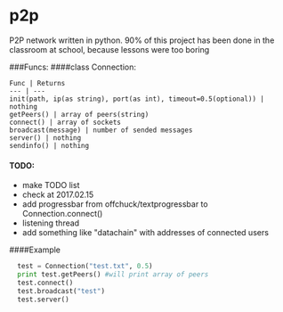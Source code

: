 # p2p
P2P network written in python. 90% of this project has been done in the classroom at school, because lessons were too boring

###Funcs:
   ####class Connection:
   
    Func | Returns
    --- | ---
    init(path, ip(as string), port(as int), timeout=0.5(optional)) | nothing
    getPeers() | array of peers(string)
    connect() | array of sockets
    broadcast(message) | number of sended messages
    server() | nothing
    sendinfo() | nothing

#### TODO:
  - make TODO list
  - check at 2017.02.15
  - add progressbar from offchuck/textprogressbar to Connection.connect()
  - listening thread
  - add something like "datachain" with addresses of connected users
 

####Example
```python
  test = Connection("test.txt", 0.5)
  print test.getPeers() #will print array of peers
  test.connect()
  test.broadcast("test")
  test.server()
```
